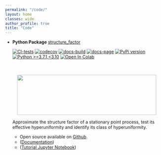 ```yaml
---
permalink: "/code/"
layout: home
classes: wide
author_profile: true
title: "Code"
---
```

- **Python Package** [structure_factor](https://github.com/For-a-few-DPPs-more/structure-factor)

  [![CI-tests](https://github.com/For-a-few-DPPs-more/structure-factor/actions/workflows/ci.yml/badge.svg)](https://github.com/For-a-few-DPPs-more/structure-factor/actions/workflows/ci.yml)
  [![codecov](https://codecov.io/gh/For-a-few-DPPs-more/structure-factor/branch/main/graph/badge.svg?token=FUDADJLO2W)](https://codecov.io/gh/For-a-few-DPPs-more/structure-factor)
  [![docs-build](https://github.com/For-a-few-DPPs-more/structure-factor/actions/workflows/docs.yml/badge.svg)](https://github.com/For-a-few-DPPs-more/structure-factor/actions/workflows/docs.yml)
  [![docs-page](https://img.shields.io/badge/docs-latest-blue)](https://for-a-few-dpps-more.github.io/structure-factor/)
  [![PyPi version](https://badgen.net/pypi/v/structure-factor/)](https://pypi.org/project/structure-factor/)
  [![Python >=3.7.1,<3.10](https://img.shields.io/badge/python->=3.7.1,<3.10-blue.svg)](https://www.python.org/downloads/release/python-371/)
  [![Open In Colab](https://colab.research.google.com/assets/colab-badge.svg)](./notebooks)

  <div align="middle" style="margin-top: 50px">
    <img src="{{ site.url }}{{ site.baseurl }}/assets/images/si_ginibre.png" alt="" style="width:450px;height:130px;">
  </div>

  Approximate the structure factor of a stationary point process, test its effective hyperuniformity and identify its class of hyperuniformity.

  - Open source available on [Github](https://github.com/For-a-few-DPPs-more/structure-factor).
  - ([Documentation](https://for-a-few-dpps-more.github.io/structure-factor/))
  - ([Tutorial Jupyter Notebook](https://github.com/For-a-few-DPPs-more/structure-factor/blob/main/notebooks/tutorial_structure_factor.ipynb))
